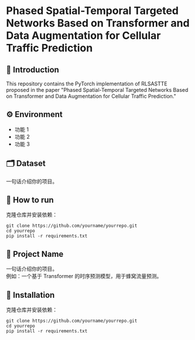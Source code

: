 # Phased Spatial-Temporal Targeted Networks Based on Transformer and Data Augmentation for Cellular Traffic Prediction

## 📌 Introduction

This repository contains the PyTorch implementation of RLSASTTE proposed in the paper "Phased Spatial-Temporal Targeted Networks Based on Transformer and Data Augmentation for Cellular Traffic Prediction."

## ⚙️ Environment
- 功能 1
- 功能 2
- 功能 3

## 🗂️ Dataset

一句话介绍你的项目。 

## 🧩 How to run
克隆仓库并安装依赖：
```
git clone https://github.com/yourname/yourrepo.git
cd yourrepo
pip install -r requirements.txt
```

## 🚀 Project Name

一句话介绍你的项目。  
例如：一个基于 Transformer 的时序预测模型，用于蜂窝流量预测。


## 📖 Installation
克隆仓库并安装依赖：
```
git clone https://github.com/yourname/yourrepo.git
cd yourrepo
pip install -r requirements.txt
```
